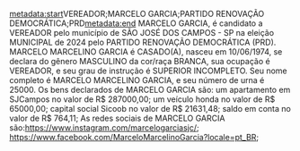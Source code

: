 <metadata:start>VEREADOR;MARCELO GARCIA;PARTIDO RENOVAÇÃO DEMOCRÁTICA;PRD<metadata:end>
MARCELO GARCIA, é candidato a VEREADOR pelo município de SÃO JOSÉ DOS CAMPOS - SP na eleição MUNICIPAL de 2024 pelo PARTIDO RENOVAÇÃO DEMOCRÁTICA (PRD). MARCELO MARCELINO GARCIA é CASADO(A), nasceu em 10/06/1974, se declara do gênero MASCULINO da cor/raça BRANCA, sua ocupação é VEREADOR, e seu grau de instrução é SUPERIOR INCOMPLETO. Seu nome completo é MARCELO MARCELINO GARCIA, e seu número de urna é 25000.
Os bens declarados de MARCELO GARCIA são: um apartamento em SJCampos no valor de R$ 287000,00; um veículo honda no valor de R$ 65000,00; capital social Sicoob no valor de R$ 21631,48; saldo em conta no valor de R$ 764,11; 
As redes sociais de MARCELO GARCIA são:https://www.instagram.com/marcelogarciasjc/; https://www.facebook.com/MarceloMarcelinoGarcia?locale=pt_BR;